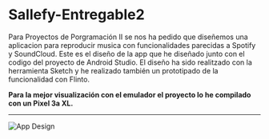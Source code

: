 # Sallefy-Entregable2

Para Proyectos de Porgramación II se nos ha pedido que diseñemos una aplicacion para reproducir musica con funcionalidades parecidas a Spotify y SoundCloud. Este es el diseño de la app que he diseñado junto con el codigo del proyecto de Android Studio. El diseño ha sido realitzado con la herramienta Sketch y he realizado también un prototipado de la funcionalidad con Flinto.

**Para la mejor visualización con el emulador el proyecto lo he compilado con un Pixel 3a XL.**

-------------

![App Design](https://user-images.githubusercontent.com/48185184/77230548-47f8ac80-6b95-11ea-995f-fb809f6d74b1.png)
